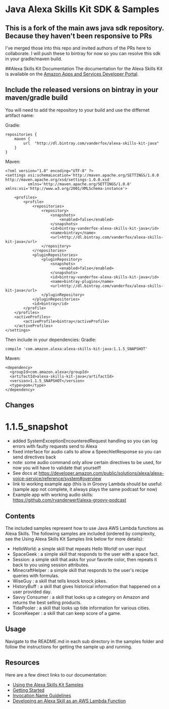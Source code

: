 # Java Alexa Skills Kit SDK & Samples

## This is a fork of the main aws java sdk repository. Because they haven't been responsive to PRs
I've merged those into this repo and invited authors of the PRs here to collaborate.
I will push these to bintray for now so you can resolve this sdk in your gradle/maven build.

##Alexa Skills Kit Documentation
The documentation for the Alexa Skills Kit is available on the [Amazon Apps and Services Developer Portal](https://developer.amazon.com/appsandservices/solutions/alexa/alexa-skills-kit/).

## Include the released versions on bintray in your maven/gradle build

You will need to add the repository to your build and use the differnet artifact name:

Gradle:

    repositories {
        maven {
            url  "http://dl.bintray.com/vanderfox/alexa-skills-kit-java" 
        }
    }

Maven:

    <?xml version="1.0" encoding="UTF-8" ?>
    <settings xsi:schemaLocation='http://maven.apache.org/SETTINGS/1.0.0 http://maven.apache.org/xsd/settings-1.0.0.xsd'
              xmlns='http://maven.apache.org/SETTINGS/1.0.0' xmlns:xsi='http://www.w3.org/2001/XMLSchema-instance'>
        
        <profiles>
            <profile>
                <repositories>
                    <repository>
                        <snapshots>
                            <enabled>false</enabled>
                        </snapshots>
                        <id>bintray-vanderfox-alexa-skills-kit-java</id>
                        <name>bintray</name>
                        <url>http://dl.bintray.com/vanderfox/alexa-skills-kit-java</url>
                    </repository>
                </repositories>
                <pluginRepositories>
                    <pluginRepository>
                        <snapshots>
                            <enabled>false</enabled>
                        </snapshots>
                        <id>bintray-vanderfox-alexa-skills-kit-java</id>
                        <name>bintray-plugins</name>
                        <url>http://dl.bintray.com/vanderfox/alexa-skills-kit-java</url>
                    </pluginRepository>
                </pluginRepositories>
                <id>bintray</id>
            </profile>
        </profiles>
        <activeProfiles>
            <activeProfile>bintray</activeProfile>
        </activeProfiles>
    </settings>
Then include in your dependencies:
Gradle:

    compile 'com.amazon.alexa:alexa-skills-kit-java:1.1.5_SNAPSHOT'
    
Maven:

    <dependency>
      <groupId>com.amazon.alexa</groupId>
      <artifactId>alexa-skills-kit-java</artifactId>
      <version>1.1.5_SNAPSHOT</version>
      <type>pom</type>
    </dependency>
    
## Changes
# 1.1.5_snapshot

- added SystemExceptionEncounteredRequest handling so you can log errors with faulty requests send to Alexa
- fixed interface for audio calls to allow a SpeechletResponse so you can send directives back
- note: some audio command only allow certain directives to be used, for now you will have to validate that yourself!
- See docs at https://developer.amazon.com/public/solutions/alexa/alexa-voice-service/reference/system#overview
- link to working example app (this is in Groovy Lambda should be useful: (sample app not complete, it always plays the same podcast for now)
- Example app with working audio skills: https://github.com/rvanderwerf/alexa-groovy-podcast
## Contents
The included samples represent how to use Java AWS Lambda functions as Alexa Skills.
The following samples are included (ordered by complexity, see the Using Alexa Skills Kit Samples
link below for more details):

- HelloWorld: a simple skill that repeats Hello World! on user input
- SpaceGeek : a simple skill that responds to the user with a space fact.
- Session: a simple skill that asks for your favorite color, then repeats it back to you using session attributes.
- MinecraftHelper : a simple skill that responds to the user's recipe queries with formulas.
- WiseGuy : a skill that tells knock knock jokes.
- HistoryBuff : a skill that gives historical information that happened on a user provided day.
- Savvy Consumer : a skill that looks up a category on Amazon and returns the best selling products.
- TidePooler : a skill that looks up tide information for various cities.
- ScoreKeeper : a skill that can keep score of a game.

## Usage
Navigate to the README.md in each sub directory in the samples folder and follow the instructions for getting the sample up and running.

## Resources
Here are a few direct links to our documentation:

- [Using the Alexa Skills Kit Samples](https://developer.amazon.com/public/solutions/alexa/alexa-skills-kit/docs/using-the-alexa-skills-kit-samples)
- [Getting Started](https://developer.amazon.com/appsandservices/solutions/alexa/alexa-skills-kit/getting-started-guide)
- [Invocation Name Guidelines](https://developer.amazon.com/public/solutions/alexa/alexa-skills-kit/docs/choosing-the-invocation-name-for-an-alexa-skill)
- [Developing an Alexa Skill as an AWS Lambda Function](https://developer.amazon.com/appsandservices/solutions/alexa/alexa-skills-kit/docs/developing-an-alexa-skill-as-a-lambda-function)
